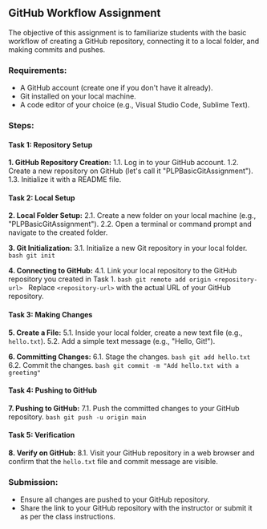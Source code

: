 ## GitHub Workflow Assignment

The objective of this assignment is to familiarize students with the basic workflow of creating a GitHub repository, connecting it to a local folder, and making commits and pushes.

### Requirements:
- A GitHub account (create one if you don't have it already).
- Git installed on your local machine.
- A code editor of your choice (e.g., Visual Studio Code, Sublime Text).

### Steps:

#### Task 1: Repository Setup

**1. GitHub Repository Creation:**
  1.1. Log in to your GitHub account.
  1.2. Create a new repository on GitHub (let's call it "PLPBasicGitAssignment").
  1.3. Initialize it with a README file.

#### Task 2: Local Setup

**2. Local Folder Setup:**
  2.1. Create a new folder on your local machine (e.g., "PLPBasicGitAssignment").
  2.2. Open a terminal or command prompt and navigate to the created folder.

**3. Git Initialization:**
  3.1. Initialize a new Git repository in your local folder.
     ```bash
     git init
     ```

**4. Connecting to GitHub:**
  4.1. Link your local repository to the GitHub repository you created in Task 1.
     ```bash
     git remote add origin <repository-url>
     ```
     Replace `<repository-url>` with the actual URL of your GitHub repository.

#### Task 3: Making Changes

**5. Create a File:**
  5.1. Inside your local folder, create a new text file (e.g., `hello.txt`).
  5.2. Add a simple text message (e.g., "Hello, Git!").

**6. Committing Changes:**
  6.1. Stage the changes.
     ```bash
     git add hello.txt
     ```
  6.2. Commit the changes.
     ```bash
     git commit -m "Add hello.txt with a greeting"
     ```

#### Task 4: Pushing to GitHub

**7. Pushing to GitHub:**
  7.1. Push the committed changes to your GitHub repository.
     ```bash
     git push -u origin main
     ```

#### Task 5: Verification

**8. Verify on GitHub:**
  8.1. Visit your GitHub repository in a web browser and confirm that the `hello.txt` file and commit message are visible.

### Submission:
- Ensure all changes are pushed to your GitHub repository.
- Share the link to your GitHub repository with the instructor or submit it as per the class instructions.

